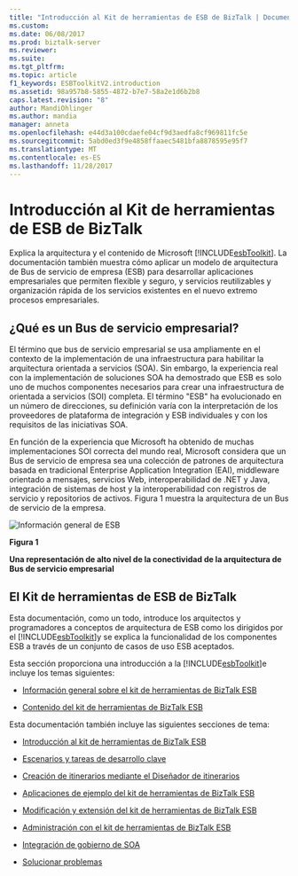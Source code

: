 ```yaml
---
title: "Introducción al Kit de herramientas de ESB de BizTalk | Documentos de Microsoft"
ms.custom: 
ms.date: 06/08/2017
ms.prod: biztalk-server
ms.reviewer: 
ms.suite: 
ms.tgt_pltfrm: 
ms.topic: article
f1_keywords: ESBToolkitV2.introduction
ms.assetid: 98a957b8-5855-4872-b7e7-58a2e1d6b2b8
caps.latest.revision: "8"
author: MandiOhlinger
ms.author: mandia
manager: anneta
ms.openlocfilehash: e44d3a100cdaefe04cf9d3aedfa8cf969811fc5e
ms.sourcegitcommit: 5abd0ed3f9e4858ffaaec5481bfa8878595e95f7
ms.translationtype: MT
ms.contentlocale: es-ES
ms.lasthandoff: 11/28/2017
---
```

# <a name="introduction-to-the-biztalk-esb-toolkit"></a>Introducción al Kit de herramientas de ESB de BizTalk
Explica la arquitectura y el contenido de Microsoft [!INCLUDE[esbToolkit](../includes/esbtoolkit-md.md)]. La documentación también muestra cómo aplicar un modelo de arquitectura de Bus de servicio de empresa (ESB) para desarrollar aplicaciones empresariales que permiten flexible y seguro, y servicios reutilizables y organización rápida de los servicios existentes en el nuevo extremo procesos empresariales.  
  
## <a name="what-is-an-enterprise-service-bus"></a>¿Qué es un Bus de servicio empresarial?  
 El término que bus de servicio empresarial se usa ampliamente en el contexto de la implementación de una infraestructura para habilitar la arquitectura orientada a servicios (SOA). Sin embargo, la experiencia real con la implementación de soluciones SOA ha demostrado que ESB es solo uno de muchos componentes necesarios para crear una infraestructura de orientada a servicios (SOI) completa. El término "ESB" ha evolucionado en un número de direcciones, su definición varía con la interpretación de los proveedores de plataforma de integración y ESB individuales y con los requisitos de las iniciativas SOA.  
  
 En función de la experiencia que Microsoft ha obtenido de muchas implementaciones SOI correcta del mundo real, Microsoft considera que un Bus de servicio de empresa sea una colección de patrones de arquitectura basada en tradicional Enterprise Application Integration (EAI), middleware orientado a mensajes, servicios Web, interoperabilidad de .NET y Java, integración de sistemas de host y la interoperabilidad con registros de servicio y repositorios de activos. Figura 1 muestra la arquitectura de un Bus de servicio de la empresa.  
  
 ![Información general de ESB](../esb-toolkit/media/esboverview.gif "ESBOverview")  
  
 **Figura 1**  
  
 **Una representación de alto nivel de la conectividad de la arquitectura de Bus de servicio empresarial**  

<!---  Old text with old links
## The Industry View of ESB  
 There are many sources of information about ESB design, architecture, infrastructure, and implementation available from industry suppliers, system integrators, and independent sources.  
-->
<!---    
 IBM defines ESB as a system that "...enables a business to make use of a comprehensive, flexible, and consistent approach to integration while also reducing the complexity of the applications being integrated. Due to the complex and varying nature of business needs, ESB is an evolutional progression that unifies message oriented, event driven and service oriented approaches for integrating applications and service." IBM describes the advantages as "...greater reuse of IT assets by separating application logics and integration tasks, so you can reduce the number, size, and complexity of integration interfaces," and the ability to "...add or change services with minimal interruption to existing IT environment; reduce cost and risk involved as business changes and new opportunities arise." For more information, see [WebSphere software](http://go.microsoft.com/fwlink/p/?LinkId=185958)([http://go.microsoft.com/fwlink/p/?LinkId=185958](http://go.microsoft.com/fwlink/p/?LinkId=185958))on the IBM Web site.  
-->
<!---    Old text with old links
 Sonic Solutions provide a comprehensive examination of ESB, discussing the principle aspects, and the IT and business benefits. They describe the requirement for ESB: "To integrate old and new, service-oriented architecture (SOA) needs an infrastructure that can connect any IT resource, whatever its technology or wherever it is deployed." For more information, see [Enterprise Service Bus (ESB)](http://go.microsoft.com/fwlink/p/?LinkId=185959)([http://go.microsoft.com/fwlink/p/?LinkId=185959](http://go.microsoft.com/fwlink/p/?LinkId=185959)) on the Sonic Solutions Web site.  
-->
<!---    Old text with old links
 TIBCO Software define ESB as "...a standards-based communication layer in a service- oriented architecture (SOA) that enables services to be used across multiple communication protocols [to] simplify service deployment and management, and promote service reuse in a heterogeneous environment." They suggest, in order to provide these capabilities, ESBs "...support both open standards and proprietary technologies, including Web services and UDDI-based registries to discover and publish services, Java Message Service (JMS) and other widely deployed messaging protocols, standards-based (XML) transformations, and basic message routing." For more information, see [Enterprise Service Bus (ESB)](http://go.microsoft.com/fwlink/p/?LinkId=185960)([http://go.microsoft.com/fwlink/?LinkId=185960](http://go.microsoft.com/fwlink/p/?LinkId=185960)) on the TIBCO Web site.  
-->
<!---    Old text with old links
 In the description of his book, Enterprise Service Bus, author David Chappell states that "Rather than conform to the hub-and-spoke architecture of traditional enterprise application integration products, ESB provides a highly distributed approach to integration." He adds "...with unique capabilities that allow individual departments or business units to build out their integration projects in incremental, digestible chunks, maintaining their own local control and autonomy, while still being able to connect together each integration project into a larger, more global integration fabric, or grid." For more information, see Enterprise Service Bus by David Chappell:  
-->
<!---    Old text with old links
-   Chappell, David. Enterprise Service Bus. Sebastopol, CA: O'Reilly Media, Inc. 2004.  
-->

  
## <a name="the-biztalk-esb-toolkit"></a>El Kit de herramientas de ESB de BizTalk
 Esta documentación, como un todo, introduce los arquitectos y programadores a conceptos de arquitectura de ESB como los dirigidos por el [!INCLUDE[esbToolkit](../includes/esbtoolkit-md.md)]y se explica la funcionalidad de los componentes ESB a través de un conjunto de casos de uso ESB aceptados.  
  
 Esta sección proporciona una introducción a la [!INCLUDE[esbToolkit](../includes/esbtoolkit-md.md)]e incluye los temas siguientes:  
  
-   [Información general sobre el kit de herramientas de BizTalk ESB](../esb-toolkit/overview-of-the-biztalk-esb-toolkit.md)  
  
-   [Contenido del kit de herramientas de BizTalk ESB](../esb-toolkit/contents-of-the-biztalk-esb-toolkit.md)  
  
 Esta documentación también incluye las siguientes secciones de tema:  
  
-   [Introducción al kit de herramientas de BizTalk ESB](../esb-toolkit/getting-started-with-the-biztalk-esb-toolkit.md)  
  
-   [Escenarios y tareas de desarrollo clave](../esb-toolkit/key-scenarios-and-development-tasks.md)  
  
-   [Creación de itinerarios mediante el Diseñador de itinerarios](../esb-toolkit/creating-itineraries-using-itinerary-designer.md)  
  
-   [Aplicaciones de ejemplo del kit de herramientas de BizTalk ESB](../esb-toolkit/biztalk-esb-toolkit-sample-applications.md)  
  
-   [Modificación y extensión del kit de herramientas de BizTalk ESB](../esb-toolkit/modifying-and-extending-the-biztalk-esb-toolkit.md)  
  
-   [Administración con el kit de herramientas de BizTalk ESB](../esb-toolkit/administration-with-the-biztalk-esb-toolkit.md)  
  
-   [Integración de gobierno de SOA](../esb-toolkit/soa-governance-integration.md)  
  
-   [Solucionar problemas](../esb-toolkit/troubleshooting-the-biztalk-esb-toolkit.md)